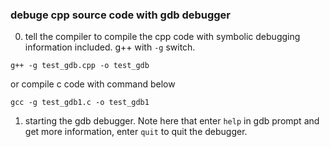 ### debuge cpp source code with gdb debugger 

0. tell the compiler to compile the cpp code with symbolic debugging information included. g++ with `-g` switch.  
```
g++ -g test_gdb.cpp -o test_gdb
```
or compile c code with command below
```
gcc -g test_gdb1.c -o test_gdb1
```
1. starting the gdb debugger. Note here that enter `help` in gdb prompt and get more information, enter `quit` to 
   quit the debugger. 
   ```
   
   ```



  
  
  
